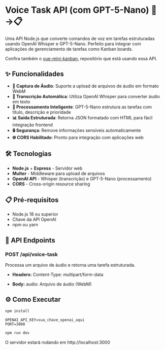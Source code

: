 # Voice Task API (com GPT-5-Nano) 🎤→📋

Uma API Node.js que converte comandos de voz em tarefas estruturadas usando OpenAI Whisper e GPT-5-Nano. Perfeito para integrar com aplicações de gerenciamento de tarefas como Kanban boards.

Confira também o [vue-mini-kanban](https://github.com/stamorim28/vue-mini-kanban), repositório que está usando essa API.

## ✨ Funcionalidades

- **🎤 Captura de Áudio**: Suporte a upload de arquivos de áudio em formato WebM
- **📝 Transcrição Automática**: Utiliza OpenAI Whisper para converter áudio em texto
- **🤖 Processamento Inteligente**: GPT-5-Nano estrutura as tarefas com título, descrição e prioridade
- **📊 Saída Estruturada**: Retorna JSON formatado com HTML para fácil integração frontend
- **🔒 Segurança**: Remove informações sensíveis automaticamente
- **🌐 CORS Habilitado**: Pronto para integração com aplicações web

## 🛠️ Tecnologias

- **Node.js** + **Express** - Servidor web
- **Multer** - Middleware para upload de arquivos
- **OpenAI API** - Whisper (transcrição) e GPT-5-Nano (processamento)
- **CORS** - Cross-origin resource sharing

## 📋 Pré-requisitos

- Node.js 18 ou superior
- Chave da API OpenAI
- npm ou yarn

## 📡 API Endpoints
### POST /api/voice-task
Processa um arquivo de áudio e retorna uma tarefa estruturada.

- **Headers:** Content-Type: multipart/form-data

- **Body:** audio: Arquivo de áudio (WebM)

## ⚙️ Como Executar

```bash
npm install
```

```env
OPENAI_API_KEY=sua_chave_openai_aqui
PORT=3000
```

```bash
npm run dev
```

O servidor estará rodando em http://localhost:3000
